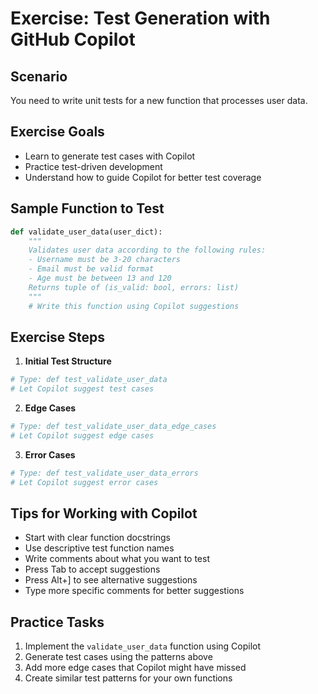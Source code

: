 # Exercise: Test Generation with GitHub Copilot

## Scenario
You need to write unit tests for a new function that processes user data.

## Exercise Goals
- Learn to generate test cases with Copilot
- Practice test-driven development
- Understand how to guide Copilot for better test coverage

## Sample Function to Test
```python
def validate_user_data(user_dict):
    """
    Validates user data according to the following rules:
    - Username must be 3-20 characters
    - Email must be valid format
    - Age must be between 13 and 120
    Returns tuple of (is_valid: bool, errors: list)
    """
    # Write this function using Copilot suggestions
```

## Exercise Steps

1. **Initial Test Structure**
```python
# Type: def test_validate_user_data
# Let Copilot suggest test cases
```

2. **Edge Cases**
```python
# Type: def test_validate_user_data_edge_cases
# Let Copilot suggest edge cases
```

3. **Error Cases**
```python
# Type: def test_validate_user_data_errors
# Let Copilot suggest error cases
```

## Tips for Working with Copilot
- Start with clear function docstrings
- Use descriptive test function names
- Write comments about what you want to test
- Press Tab to accept suggestions
- Press Alt+] to see alternative suggestions
- Type more specific comments for better suggestions

## Practice Tasks
1. Implement the `validate_user_data` function using Copilot
2. Generate test cases using the patterns above
3. Add more edge cases that Copilot might have missed
4. Create similar test patterns for your own functions 